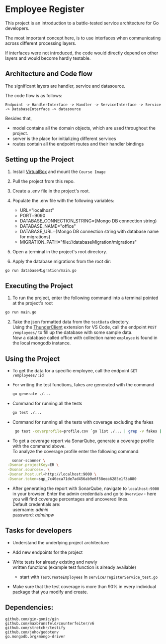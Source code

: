 # Employee Register

This project is an introduction to a battle-tested service architecture
for Go developers. <br>

The most important concept here, is to use interfaces
when communicating across different processing layers. <br>

If interfaces were not introduced, the code would directly depend
on other layers and would become hardly testable.

## Architecture and Code flow

The significant layers are handler, service and datasource.

The code flow is as follows:

```
Endpoint -> HandlerInterface -> Handler -> ServiceInterface -> Service -> DatabaseInterface -> datasource
```

Besides that,
* model contains all the domain objects, which are used throughout the project.
* server is the place for initializing different services
* routes contain all the endpoint routes and their handler bindings

## Setting up the Project

1. Install [VirtualBox](https://www.virtualbox.org/wiki/Downloads) and mount the `Course Image`


2. Pull the project from this repo.


3. Create a .env file in the project's root.


4. Populate the .env file with the following variables:
    - URL="localhost"
    - PORT=9090
    - DATABASE_CONNECTION_STRING={Mongo DB connection string}
    - DATABASE_NAME="office"
    - DATABASE_URL={Mongo DB connection string with database name for migrations}
    - MIGRATION_PATH="file://databaseMigration/migrations"


5. Open a terminal in the project's root directory.


6. Apply the database migrations from the root dir:
  ```bash
  go run databaseMigration/main.go
  ```

## Executing the Project

1. To run the project, enter the following command into a terminal pointed at the project's root
  ```bash
  go run main.go
  ```

2. Take the json formatted data from the `testData` directory. <br>
  Using the [ThunderClient](https://marketplace.visualstudio.com/items?itemName=rangav.vscode-thunder-client) extension for VS Code, call the endpoint `POST /employees/`
  to fill up the database with some sample data. <br>
  Now a database called office with collection name `employee` is found in the local mongodb instance.

## Using the Project

* To get the data for a specific employee, call the endpoint `GET /employees/:id`


* For writing the test functions, fakes are generated with the command
  ```bash
  go generate ./...   
  ```

* Command for running all the tests
  ```bash
  go test ./...   
  ```

* Command for running all the tests with coverage excluding the fakes
  ```bash
   go test -coverprofile=profile.cov `go list ./... | grep -v fakes | grep -v databaseMigration | grep -v model | grep -v routes | grep -v main`   
  ```

* To get a coverage report via SonarQube, generate a coverage profile with the command above. <br> To analyze the coverage profile enter the following command:
 ```bash
    sonar-scanner \
  -Dsonar.projectKey=ER \
  -Dsonar.sources=. \
  -Dsonar.host.url=http://localhost:9000 \
  -Dsonar.token=sqp_7c46eca71de7ad456ab9e6f58eea6285e1f3a880
 ```

* After generating the report with SonarQube, navigate to `localhost:9000` in your browser.
  Enter the admin credentials and go to `Overview` - here you will find coverage percentages and uncovered lines.
  <br>Default credentials are: <br>
  username: *admin* <br>
  password: *adminpw*


## Tasks for developers

* Understand the underlying project architecture


* Add new endpoints for the project


* Write tests for already existing and newly <br />
  written functions (example test function is already available)
  - start with `TestCreateEmployees` in `service/registerService_test.go`


* Make sure that the test coverage is more than 90% in every individual package that you modify and create.

## Dependencies:

  ``` 
  github.com/gin-gonic/gin
  github.com/maxbrunsfeld/counterfeiter/v6
  github.com/stretchr/testify
  github.com/joho/godotenv
  go.mongodb.org/mongo-driver
  ```